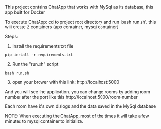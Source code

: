 This project contains ChatApp that works with MySql as its database, this app built for Docker

To execute ChatApp: cd to project root directory and run 'bash run.sh'. this will create 2 containers (app container, mysql container)

Steps:

1. Install the requirements.txt file
```
pip install -r requirements.txt
```

2. Run the "run.sh" script
```
bash run.sh
```

3. open your brower with this link: http://localhost:5000


And you will see the application. you can change rooms by adding room number after the port like this http://localhost:5000/room-number

Each room have it's own dialogs and the data saved in the MySql database


NOTE: When executing the ChatApp, most of the times it will take a few minutes to mysql container to initialize.


